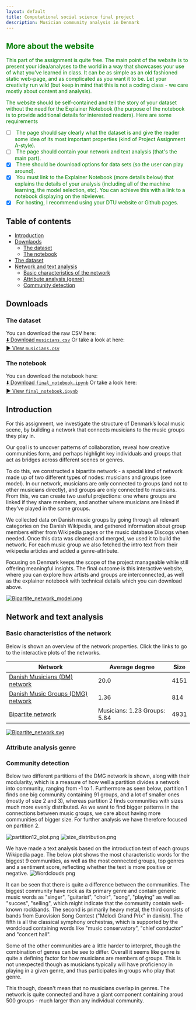 ```yaml
---
layout: default
title: Computational social science final project
description: Musician community analysis in Denmark
---
```



## <span style="color:green"> More about the website</span>

<span style="color:green"> This part of the assignment is quite free. The main point of the website is to present your idea/analyses to the world in a way that showcases your use of what you've learned in class. It can be as simple as an old fashioned static web-page, and as complicated as you want it to be. Let your creativity run wild (but keep in mind that this is not a coding class - we care mostly about content and analysis). </span>

<span style="color:green"> The website should be self-contained and tell the story of your dataset without the need for the Explainer Notebook (the purpose of the notebook is to provide additional details for interested readers). Here are some requirements </span>

- [ ] <span style="color:green"> The page should say clearly what the dataset is and give the reader some idea of its most important properties (kind of Project Assignment A-style).</span>
- [ ] <span style="color:green"> The page should contain your network and text analysis (that's the main part).</span>
- [x] <span style="color:green"> There should be download options for data sets (so the user can play around).</span>
- [x] <span style="color:green"> You must link to the Explainer Notebook (more details below) that explains the details of your analysis (including all of the machine learning, the model selection, etc). You can achieve this with a link to a notebook displaying on the nbviewer.</span>
- [X] <span style="color:green"> For hosting, I recommend using your DTU website or Github pages.</span>

## Table of contents
- [Introduction](#introduction)
- [Downlaods](#downloads)
  - [The dataset](#the-dataset)
  - [The notebook](#the-notebook)
- [The dataset](#the-dataset)
- [Network and text analysis](#network-and-text-analysis)
  - [Basic characteristics of the network](#basic-characteristics-of-the-network)
  - [Attribute analysis (genre)](#attribute-analysis-genre)
  - [Community detection](#community-detection)
 
## Downloads
### The dataset
You can download the raw CSV here:\
[⬇️ Download `musicians.csv`](/data/musicians.csv)
Or take a look at here:\
[▶️ View `musicians.csv`](https://github.com/Aaresh1705/CSS_project_final/blob/main/data/musicians.csv)

### The notebook
You can download the notebook here:\
[⬇️ Download `final_notebook.ipynb`](assets/final_notebook.ipynb)
Or take a look here:\
[▶️ View `final_notebook.ipynb`](https://github.com/Aaresh1705/CSS_project_final/blob/main/final_notebook.ipynb)

## Introduction

For this assignment, we investigate the structure of Denmark’s local music scene, by building a network that connects musicians to the music groups they play in. 

Our goal is to uncover patterns of collaboration, reveal how creative communities form, and perhaps highlight key individuals and groups that act as bridges across different scenes or genres.

To do this, we constructed a bipartite network - a special kind of network made up of two different types of nodes: musicians and groups (see model). 
In our network, musicians are only connected to groups (and not to other musicians directly), and groups are only connected to musicians. From this, we can create two useful projections: one where groups are linked if they share members, and another where musicians are linked if they’ve played in the same groups.

We collected data on Danish music groups by going through all relevant categories on the Danish Wikipedia, and gathered information about group members either from Wikipedia pages or the music database Discogs when needed. 
Once this data was cleaned and merged, we used it to build the network. For each music group we also fetched the intro text from their wikipedia articles and added a genre-attribute.

Focusing on Denmark keeps the scope of the project manageable while still offering meaningful insights. 
The final outcome is this interactive website, where you can explore how artists and groups are interconnected, as well as the explainer notebook with technical details which you can download above. 

[![Bipartite_network_model.png](assets/images/Bipartite_network_model.png)](https://aaresh1705.github.io/CSS_project_final/network_test.html)

## Network and text analysis
### Basic characteristics of the network
Below is shown an overview of the network properties. 
Click the links to go to the interactive plots of the networks.

| Network                                                                                      | Average degree               | Size |
|----------------------------------------------------------------------------------------------| ---------------------------- | ---- |
| [Danish Musicians (DM) network](assets/graphs/network.html) | 20.0                         | 4151 |
| [Danish Music Groups (DMG) network](assets/graphs/network.html)                              | 1.36                         | 814  |
| [Bipartite network](assets/graphs/bipartite.html)                                            | Musicians: 1.23  Groups: 5.84| 4931 |

[![Bipartite_network.svg](assets/images/bipartite_network.svg)](assets/graphs/bipartite.html)

### Attribute analysis genre
### Community detection
Below two different partitions of the DMG network is shown, along with their modularity, which is a measure of how well a partition divides a network into community, ranging from -1 to 1. Furthermore as seen below, partition 1 finds one big community containing 91 groups, and a lot of smaller ones (mostly of size 2 and 3), whereas partition 2 finds communities with sizes much more evenly distributed. As we want to find bigger patterns in the connections between music groups, we care about having more communities of bigger size. For further analysis we have therefore focused on partition 2. 

![partition12_plot.png](assets/images/partition12_plot.png)
![size_distribution.png](assets/images/size_distribution.png)

We have made a text analysis based on the introduction text of each groups Wikipedia page. The below plot shows the most characteristic words for the biggest 9 communities, as well as the most connected groups, top genres and a sentiment score, reflecting whether the text is more positive or negative.
![Wordclouds.png](assets/images/Wordclouds.png)

It can be seen that there is quite a difference between the communities. The biggest community have rock as its primary genre and contain generic music words as "singer", "guitarist", "choir", "song", "playing" as well as "succes", "selling", which might indicate that the community contain well-known rockbands. The second is primarily heavy metal, the third consists of bands from Eurovision Song Contest ("Melodi Grand Prix" in danish). The fifth is all the classical symphony orchestras, which is supported by the wordcloud containing words like "music conservatory", "chief conductor" and "concert hall". 

Some of the other communities are a little harder to interpret, though the combination of genres can be see to differ. Overall it seems like genre is quite a defining factor for how musicians are members of groups. This is not unexpected though as musicians typically will have proficiency in playing in a given genre, and thus participates in groups who play that genre. 

This though, doesn't mean that no musicians overlap in genres. The network is quite connected and have a giant component containing aroud 500 groups - much larger than any individual community.



